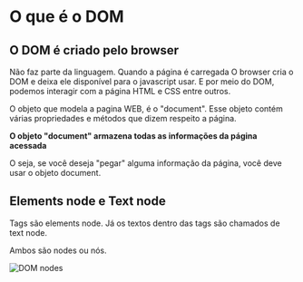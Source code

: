 # O que é o DOM

## O DOM é criado pelo browser

Não faz parte da linguagem. Quando a página é carregada
O browser cria o DOM e deixa ele disponível para o javascript usar.
E por meio do DOM, podemos interagir com a página HTML e CSS entre outros.

O objeto que modela a pagina WEB, é o "document".
Esse objeto contém várias propriedades e métodos que dizem respeito
a página.

**O objeto "document" armazena todas as informações da página acessada**

O seja, se você deseja "pegar" alguma informação da página, você deve
usar o objeto document.

## Elements node e Text node

Tags são elements node.
Já os textos dentro das tags são chamados de text node.

Ambos são nodes ou nós.

![DOM nodes](https://tableless.github.io/iniciantes/assets/img/arvore-dom.gif)
